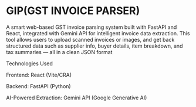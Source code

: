 # GIP(GST INVOICE PARSER)

A smart web-based GST invoice parsing system built with FastAPI and React, integrated with Gemini API for intelligent invoice data extraction. This tool allows users to upload scanned invoices or images, and get back structured data such as supplier info, buyer details, item breakdown, and tax summaries — all in a clean JSON format

Technologies Used

  Frontend: React (Vite/CRA)

  Backend: FastAPI (Python)

 AI-Powered Extraction: Gemini API (Google Generative AI)
